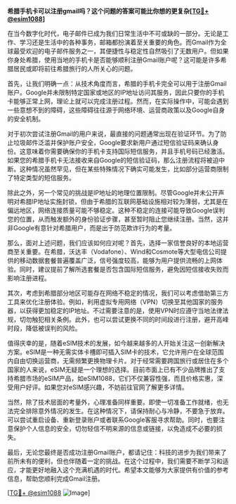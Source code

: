 **希腊手机卡可以注册gmail吗？这个问题的答案可能比你想的更复杂[[TG💪+ @esim1088](https://t.me/s/esim1088)]**

在当今数字化时代，电子邮件已成为我们日常生活中不可或缺的一部分。无论是工作、学习还是生活中的各种事务，邮箱都扮演着至关重要的角色。而Gmail作为全球最受欢迎的电子邮件服务之一，其便捷性与稳定性自然吸引了无数用户。但如果你身处希腊，使用当地的手机卡是否能够顺利注册Gmail账户呢？这可能是许多希腊居民或即将前往希腊旅行的人所关心的问题。

首先，让我们明确一点：从技术角度而言，希腊的手机卡完全可以用于注册Gmail账户。Google并未限制特定国家或地区的IP地址访问其服务，因此只要你的手机卡能够正常上网，理论上就可以完成注册过程。然而，在实际操作中，可能会遇到一些意想不到的障碍，这些障碍往往源于网络环境、运营商政策以及Google自身的安全机制。

对于初次尝试注册Gmail的用户来说，最直接的问题通常出现在验证环节。为了防止垃圾邮件泛滥并保护账户安全，Google要求新用户通过短信验证码来确认身份。这意味着你需要确保你的手机卡支持国际短信服务，并且手机号码已经激活。如果您的希腊手机卡无法接收来自Google的短信验证码，那么注册流程将被迫中断。这种情况虽然罕见，但在某些特殊情况下确实可能发生，比如部分运营商限制了特定类型的短信服务。

除此之外，另一个常见的挑战是IP地址的地理位置限制。尽管Google并未公开声明对希腊IP地址实施封锁，但由于希腊的互联网基础设施相对较为薄弱，尤其是在偏远地区，网络连接质量可能不够稳定。这种不稳定的连接可能导致Google误判您的位置，从而触发额外的身份验证步骤，甚至暂时阻止您继续注册。当然，这并非Google有意针对希腊用户，而是出于防范欺诈行为的考量。

那么，面对上述问题，我们应该如何应对呢？首先，选择一家信誉良好的本地运营商至关重要。在希腊，沃达丰（Vodafone）、Wind和Cosmote等大型电信公司提供的移动数据套餐普遍覆盖广泛，信号强度较高，能够为用户提供流畅的上网体验。同时，建议提前了解所选套餐是否包含国际短信服务，避免因短信接收失败而影响注册进程。

其次，考虑到希腊部分地区可能存在网络不稳定的情况，我们可以考虑借助第三方工具来优化注册体验。例如，利用虚拟专用网络（VPN）切换至其他国家的服务器，以获得更加稳定的IP地址。不过需要注意的是，使用VPN时应遵守当地法律法规，切勿触犯相关条例。此外，也可以尝试更换不同的时间段进行注册，避开高峰时段，降低被误判的风险。

值得庆幸的是，随着eSIM技术的发展，如今越来越多的人开始关注这一创新解决方案。eSIM是一种无需实体卡槽即可插入SIM卡的技术，它允许用户在全球范围内自由切换运营商，无需频繁更换物理卡片。对于经常需要跨国旅行或居住在多个国家的人来说，eSIM无疑是一个理想的选择。目前市面上已有不少品牌推出了支持希腊市场的eSIM产品，如eSIM1088，它们不仅兼容性强，而且价格实惠，深受用户好评。如果您对eSIM感兴趣，不妨前往官网了解更多详情。

当然，除了技术层面的考量外，心理准备同样重要。即使一切准备工作就绪，也无法完全排除意外情况的发生。在这种情况下，请保持耐心与冷静，不要急于放弃。可以尝试重启设备、重新登录账户或者联系Google客服寻求帮助。同时，也要注意保护个人信息的安全，切勿轻信不明来源的信息或链接，以免造成不必要的损失。

最后，无论您最终是否成功注册Gmail账户，都请记住：科技的进步为我们带来了前所未有的便利，但也伴随着一定的挑战。在这个过程中，我们需要不断学习和适应，才能更好地融入这个充满机遇的时代。希望本文能够为大家提供有价值的参考信息，帮助您顺利完成Gmail注册。

[[TG💪+ @esim1088](https://t.me/s/esim1088) ![Image](https://i.postimg.cc/4NQfJmqS/Snipaste-2025-05-13-00-14-12.png)]
